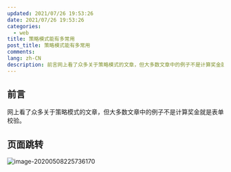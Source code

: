 ```yaml
---
updated: 2021/07/26 19:53:26
date: 2021/07/26 19:53:26
categories: 
  - web
title: 策略模式能有多常用
post_title: 策略模式能有多常用
comments: 
lang: zh-CN
description: 前言网上看了众多关于策略模式的文章，但大多数文章中的例子不是计算奖金就是表单校验。页面跳转
---
```


## 前言

网上看了众多关于策略模式的文章，但大多数文章中的例子不是计算奖金就是表单校验。

## 页面跳转

![image-20200508225736170](https://static.jiabanmoyu.com/notes/image-20200508225736170.png)

